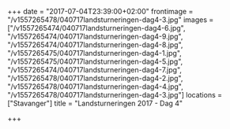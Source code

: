 +++
date = "2017-07-04T23:39:00+02:00"
frontimage = "/v1557265478/040717landsturneringen-dag4-3.jpg"
images = ["/v1557265474/040717landsturneringen-dag4-6.jpg", "/v1557265474/040717landsturneringen-dag4-9.jpg", "/v1557265474/040717landsturneringen-dag4-8.jpg", "/v1557265475/040717landsturneringen-dag4-1.jpg", "/v1557265475/040717landsturneringen-dag4-5.jpg", "/v1557265474/040717landsturneringen-dag4-7.jpg", "/v1557265478/040717landsturneringen-dag4-2.jpg", "/v1557265478/040717landsturneringen-dag4-4.jpg", "/v1557265478/040717landsturneringen-dag4-3.jpg"]
locations =  ["Stavanger"]
title = "Landsturneringen 2017 - Dag 4"
 
+++

